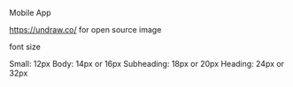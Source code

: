 Mobile App

https://undraw.co/ for open source image

font size 

Small: 12px
Body: 14px or 16px
Subheading: 18px or 20px
Heading: 24px or 32px
